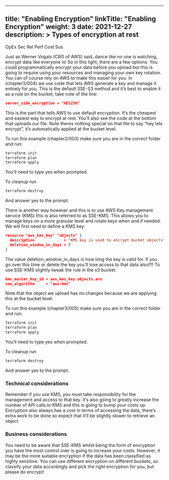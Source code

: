 
---
title: "Enabling Encryption"
linkTitle: "Enabling Encryption"
weight: 3 
date: 2021-12-27
description: >
  Types of encryption at rest
---
<span class=opex-sec>OpEx</span>
<span class=sec-on>Sec</span>
<span class=rel-off>Rel</span>
<span class=perf-sec>Perf</span>
<span class=cost-sec>Cost</span>
<span class=sus-off>Sus</span>

Just as Werner Vogals (CRO of AWS) said, dance like no one is watching, encrypt data like everyone is! So in this light, there are a few options. You could programmatically encrypt your data before you upload but this is going to require using your resources and managing your own key rotation. You can of course rely on AWS to make this easier for you. In (chapter3/004) we use code that lets AWS generate a key and manage it entirely for you. This is the default SSE-S3 method and it’s best to enable it as a rule on the bucket, take note of the line:
  ```json
  server_side_encryption = "AES256"
  ```
This is the part that tells AWS to use default encryption. It’s the cheapest and easiest way to encrypt at rest. You’ll also see the code at the bottom that uploads our file. Note theres nothing special on that file to say “hey lets encrypt”, it’s automatically applied at the bucket level.

To run this example (chapter2/003) make sure you are in the correct folder and run:
  ```bash
  terraform init
  terraform plan
  terraform apply
  ```
You’ll need to type yes when prompted.

To cleanup run
  ```bash
  terraform destroy
  ```
And answer yes to the prompt.

There is another way however and this is to use AWS Key management service (KMS) this is also referred to as SSE-KMS. This allows you to manage keys on a more granular level and rotate keys when and if needed. We will first need to define a KMS key:
```json
resource "aws_kms_key" "objects" {
  description             = "KMS key is used to encrypt bucket objects"
  deletion_window_in_days = 7
}
```
The value deletion_window_in_days is how long the key is valid for. If you go over this time or delete the key you’ll lose access to that data also!!!! To use SSE-KMS slightly tweak the rule in the s3 bucket:
  ```json
  kms_master_key_id = aws_kms_key.objects.arn
  sse_algorithm     = "aws:kms"
  ```
Note that the object we upload has no changes because we are applying this at the bucket level.

To run this example (chapter3/005) make sure you are in the correct folder and run:
  ```bash
  terraform init
  terraform plan
  terraform apply
  ```
You’ll need to type yes when prompted.

To cleanup run
  ```bash
  terraform destroy
  ```
And answer yes to the prompt.

### Technical considerations
Remember if you use KMS, you must take responsibility for the management and access to that key. It’s also going to greatly increase the number of API calls to KMS and this is going to bump your costs up. Encryption also always has a cost in terms of accessing the data, there’s extra work to be done so expect that it’ll be slightly slower to retrieve an object.

### Business considerations
You need to be aware that SSE-KMS whilst being the form of encryption you have the most control over is going to increase your costs. However, it may be the more suitable encryption if the data has been classified as highly sensitive. You can use different encryption on different buckets, so classify your data accordingly and pick the right encryption for you, but please do encrypt!


